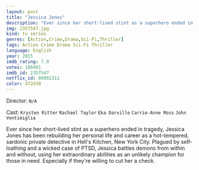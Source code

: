 ```yaml
---
layout: post
title: "Jessica Jones"
description: "Ever since her short-lived stint as a superhero ended in tragedy, Jessica Jones has been rebuilding her personal life and career as a hot-tempered, sardonic private detective in Hell's Kitchen, New York City. Plagued by self-loathing and a wicked case of PTSD, Jessica battles demons from within and without, using her extraordinary abilities as an unlikely champion for those in need. Especially if they're willing to cut he.."
img: 2357547.jpg
kind: tv series
genres: [Action,Crime,Drama,Sci-Fi,Thriller]
tags: Action Crime Drama Sci-Fi Thriller 
language: English
year: 2015
imdb_rating: 7.9
votes: 188401
imdb_id: 2357547
netflix_id: 80002311
color: 472d30
---
```

Director: `N/A`  

Cast: `Krysten Ritter` `Rachael Taylor` `Eka Darville` `Carrie-Anne Moss` `John Ventimiglia` 

Ever since her short-lived stint as a superhero ended in tragedy, Jessica Jones has been rebuilding her personal life and career as a hot-tempered, sardonic private detective in Hell's Kitchen, New York City. Plagued by self-loathing and a wicked case of PTSD, Jessica battles demons from within and without, using her extraordinary abilities as an unlikely champion for those in need. Especially if they're willing to cut her a check.
